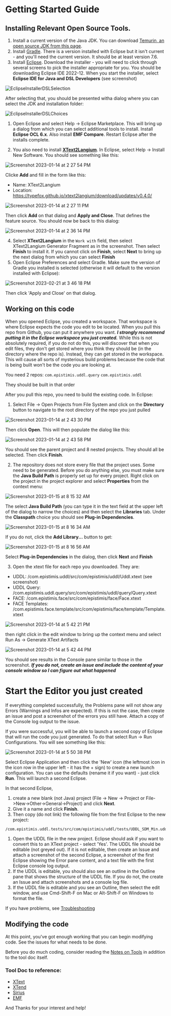 # Getting Started Guide


## Installing Relevant Open Source Tools.
1. Install a current version of the Java JDK. You can download [Temurin, an open source JDK from this page](https://www.eclipse.org/downloads/).
2. Install [Gradle](https://gradle.org). There is a version installed with Eclipse but it isn't current - and you'll need the current version. It should be at least version 7.6. 
3. Install [Eclipse](https://www.eclipse.org). Download the installer - you will need to click through several screens to pick the installer appropriate for you. You should be downloading Eclipse IDE 2022-12. 
When you start the installer, select **Eclipse IDE for Java and DSL Developers** (see screenshot)

![EclipseInstallerDSLSelection](https://user-images.githubusercontent.com/120406738/212499267-b34101e8-d71d-4831-a633-ffe6302e990f.png)

After selecting that, you should be presented witha dialog where you can select the JDK and installation folder:

![EclipseInstallerDSLChoices](https://user-images.githubusercontent.com/120406738/212499344-fea20154-97c1-414c-ae49-0c2eceffe44d.png)

1. Open Eclipse and select Help -> Eclipse Marketplace. This will bring up a dialog from which you can select additional tools to install. Install **Eclipse OCL 6.x**. Also install **EMF Compare**. Restart Eclipse after the installs complete. 

2. You also need to install **[XText2Langium](https://github.com/TypeFox/xtext2langium)**. In Eclipse, select Help -> Install New Software. 
You should see something like this:

![Screenshot 2023-01-14 at 2 27 54 PM](https://user-images.githubusercontent.com/120406738/212499889-fa2d00ff-a3bd-43b6-9d6e-4cafc2528345.png)

Clicke **Add** and fill in the form like this:
* Name: XText2Langium
* Location: https://typefox.github.io/xtext2langium/download/updates/v0.4.0/

![Screenshot 2023-01-14 at 2 27 11 PM](https://user-images.githubusercontent.com/120406738/212499957-585f28bf-48d4-4111-8caa-1672594666ec.png)

Then click **Add** on that dialog and **Apply and Close**. That defines the feature source. You should now be back to this dialog:

![Screenshot 2023-01-14 at 2 36 14 PM](https://user-images.githubusercontent.com/120406738/212500196-f75f14c4-b176-4936-a371-06a52a319d6b.png)

4. Select **XText2Langium** in the `Work with` field, then select XText2Langium Generator Fragment as in the screenshot. Then select **Finish** to install it. If you cannot click on **Finish**, select **Next** to bring up the next dialog from which you can select **Finish**
5. Open Eclipse Preferences and select Gradle. Make sure the version of Gradle you installed is selected (otherwise it will default to the version installed with Eclipse):

![Screenshot 2023-02-21 at 3 46 18 PM](https://user-images.githubusercontent.com/120406738/220485183-04620b53-a6cf-4343-b88d-62d9e61b5cdb.png)

Then click 'Apply and Close' on that dialog.

## Working on this code
When you opened Eclipse, you created a workspace. That workspace is where Eclipse expects the code you edit to be located. When you pull this repo from Github,
you can put it anywhere you want. ***I strongly recommend putting it in the Eclipse workspace you just created.*** While this is not absolutely required, if you 
do not do this, you will discover that when you edit files, they don't get stored where you think they should be (in the directory where the repo is). Instead, they
can get stored in the workspace. This will cause all sorts of mysterious build problems because the code that is being built won't be the code you are looking at.

You need 2 repos:
`com.epistimis.uddl.query`
`com.epistimis.uddl`

They should be built in that order

After you pull this repo, you need to build the existing code. In Eclipse:

1. Select File -> Open Projects from File System and click on the **Directory** button to navigate to the root directory of the repo you just pulled 

![Screenshot 2023-01-14 at 2 43 30 PM](https://user-images.githubusercontent.com/120406738/212500480-8401fbc2-7e56-4719-b9f8-a2b2faec757f.png)

Then click **Open**. This will then populate the dialog like this:

![Screenshot 2023-01-14 at 2 43 58 PM](https://user-images.githubusercontent.com/120406738/212500507-27433f5c-a80d-41aa-8ead-ae0a0791960b.png)

You should see the parent project and 8 nested projects. They should all be selected. Then click **Finish**. 

2. The repository does not store every file that the project uses. Some need to be generated. Before you do anything else, you must make sure the **Java Build Path** is properly set up for every project. Right click on the project in the project explorer and select **Properties** from the context menu:

![Screenshot 2023-01-15 at 8 15 32 AM](https://user-images.githubusercontent.com/120406738/212552934-e319f454-ee76-425e-ac69-535771c5e519.png)

The select **Java Build Path** (you can type it in the text field at the upper left of the dialog to narrow the choices) and then select the **Libraries** tab. Under the **Classpath** choice you should see **Plug-in Dependencies**.

![Screenshot 2023-01-15 at 8 16 34 AM](https://user-images.githubusercontent.com/120406738/212552898-99a08014-8109-4ae1-9512-b3160c06f918.png)

If you do not, click the **Add Library...** button to get:

![Screenshot 2023-01-15 at 8 16 56 AM](https://user-images.githubusercontent.com/120406738/212552883-f4d887d3-526a-4c30-9b8d-b621e8f48d48.png)

Select **Plug-in Dependencies** in the dialog, then click **Next** and **Finish**

3. Open the xtext file for each repo you downloaded. They are:
* UDDL: /com.epistimis.uddl/src/com/epistimis/uddl/Uddl.xtext (see screenshot)
* UDDL Query: /com.epistimis.uddl.query/src/com/epistimis/uddl/query/Query.xtext
* FACE: /com.epistimis.face/src/com/epistimis/face/Face.xtext
* FACE Templates: /com.epistimis.face.template/src/com/epistimis/face/template/Template.xtext

![Screenshot 2023-01-14 at 5 42 21 PM](https://user-images.githubusercontent.com/120406738/212508222-bf4b4003-a1e4-4c32-b1e8-067ce2daed04.png)

then right click in the edit window to bring up the context menu and select Run As -> Generate XText Artifacts

![Screenshot 2023-01-14 at 5 42 44 PM](https://user-images.githubusercontent.com/120406738/212508587-4423c56a-28e9-41de-920d-46c2eced07ca.png)

You should see results in the Console pane similar to those in the screenshot. ***If you do not, create an issue and include the content of your console window so I can figure out what happened***

# Start the Editor you just created
If everything completed successfully, the Problems pane will not show any Errors (Warnings and Infos are expected). If this is not the case, then create an issue and post a screenshot of the errors you still have. Attach a copy of the Console log output to the issue.

If  you were successful, you will be able to launch a second copy of Eclipse that will run the code you just generated. 
To do that select Run -> Run Configurations. You will see something like this:

![Screenshot 2023-01-14 at 5 50 38 PM](https://user-images.githubusercontent.com/120406738/212510514-a8ee4b8a-4867-455a-93f2-66e6e4f6910a.png)

Select Eclipse Application and then click the 'New' icon (the leftmost icon in the icon row in the upper left - it has the + sign) to create a new launch configuration.
You can use the defaults (rename it if you want) - just click **Run**. This will launch a second Eclipse. 

In that second Eclipse, 
1. create a new blank (not Java) project (File -> New -> Project or File->New->Other->General->Project)  and  click **Next**. 
1. Give it a name and click **Finish**. 
1. Then copy (do not link) the following file from the first Eclipse to the new project: 
```
/com.epistimis.uddl.tests/src/com/epistimis/uddl/tests/UDDL_SDM_Min.uddl
```
1. Open the UDDL file in the new project. Eclipse should ask if you want to convert this to an XText project - select 'Yes'. The UDDL file should be editable (not greyed out). If it is not editable, then create an Issue and attach a screenshot of the second Eclipse, a screenshot of the first Eclipse showing the Error pane content, and a text file with the first Eclipse console log output.
1. If the UDDL is editable, you should also see an outline in the Outline pane that shows the structure of the UDDL file. If you do not, the create an Issue and attach screenshots and a console log file.
2. If the UDDL file is editable and you see an Outline, then select the edit window, and use Cmd-Shift-F on Mac or Alt-Shift-F on Windows to format the file. 

If you have problems, see [Troubleshooting](TROUBLESHOOTING.md)

## Modifying the code

At this point, you've got enough working that you can begin modifying code. See the issues for what needs to be done.

Before you do much coding, consider reading the [Notes on Tools](NOTES_ON_TOOLS.md) in addition to the tool doc itself.

### Tool Doc to reference:
* [XText](https://www.eclipse.org/Xtext/)
* [XTend](http://xtend-lang.org)
* [Sirius](https://www.eclipse.org/sirius/)
* [EMF](https://www.eclipse.org/modeling/emf/)

And Thanks for your interest and help!

